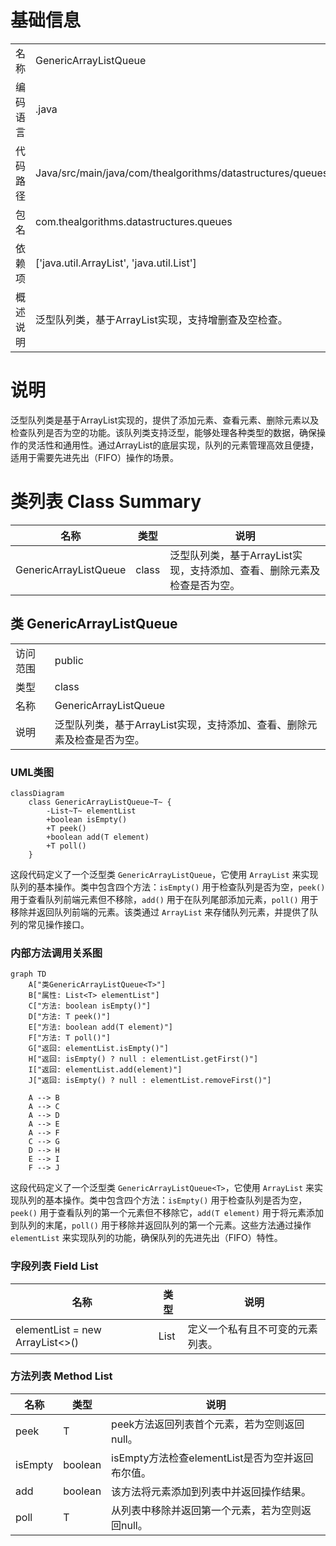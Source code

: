 # 基础信息

|      |      |
|------|------|
| 名称 | GenericArrayListQueue |
| 编码语言 | .java |
| 代码路径 | Java/src/main/java/com/thealgorithms/datastructures/queues/GenericArrayListQueue.java |
| 包名 | com.thealgorithms.datastructures.queues |
| 依赖项 | ['java.util.ArrayList', 'java.util.List'] |
| 概述说明 | 泛型队列类，基于ArrayList实现，支持增删查及空检查。 |

# 说明

泛型队列类是基于ArrayList实现的，提供了添加元素、查看元素、删除元素以及检查队列是否为空的功能。该队列类支持泛型，能够处理各种类型的数据，确保操作的灵活性和通用性。通过ArrayList的底层实现，队列的元素管理高效且便捷，适用于需要先进先出（FIFO）操作的场景。

# 类列表 Class Summary

| 名称   | 类型  | 说明 |
|-------|------|-------------|
| GenericArrayListQueue | class | 泛型队列类，基于ArrayList实现，支持添加、查看、删除元素及检查是否为空。 |



## 类 GenericArrayListQueue

|      |      |
|------|------|
| 访问范围 | public |
| 类型 | class |
| 名称 | GenericArrayListQueue |
| 说明 | 泛型队列类，基于ArrayList实现，支持添加、查看、删除元素及检查是否为空。 |


### UML类图

```mermaid
classDiagram
    class GenericArrayListQueue~T~ {
        -List~T~ elementList
        +boolean isEmpty()
        +T peek()
        +boolean add(T element)
        +T poll()
    }
```

这段代码定义了一个泛型类 `GenericArrayListQueue`，它使用 `ArrayList` 来实现队列的基本操作。类中包含四个方法：`isEmpty()` 用于检查队列是否为空，`peek()` 用于查看队列前端元素但不移除，`add()` 用于在队列尾部添加元素，`poll()` 用于移除并返回队列前端的元素。该类通过 `ArrayList` 来存储队列元素，并提供了队列的常见操作接口。


### 内部方法调用关系图

```mermaid
graph TD
    A["类GenericArrayListQueue<T>"]
    B["属性: List<T> elementList"]
    C["方法: boolean isEmpty()"]
    D["方法: T peek()"]
    E["方法: boolean add(T element)"]
    F["方法: T poll()"]
    G["返回: elementList.isEmpty()"]
    H["返回: isEmpty() ? null : elementList.getFirst()"]
    I["返回: elementList.add(element)"]
    J["返回: isEmpty() ? null : elementList.removeFirst()"]

    A --> B
    A --> C
    A --> D
    A --> E
    A --> F
    C --> G
    D --> H
    E --> I
    F --> J
```

这段代码定义了一个泛型类 `GenericArrayListQueue<T>`，它使用 `ArrayList` 来实现队列的基本操作。类中包含四个方法：`isEmpty()` 用于检查队列是否为空，`peek()` 用于查看队列的第一个元素但不移除它，`add(T element)` 用于将元素添加到队列的末尾，`poll()` 用于移除并返回队列的第一个元素。这些方法通过操作 `elementList` 来实现队列的功能，确保队列的先进先出（FIFO）特性。

### 字段列表 Field List

| 名称  | 类型  | 说明 |
|-------|-------|------|
| elementList = new ArrayList<>() | List<T> | 定义一个私有且不可变的元素列表。 |

### 方法列表 Method List

| 名称  | 类型  | 说明 |
|-------|-------|------|
| peek | T | peek方法返回列表首个元素，若为空则返回null。 |
| isEmpty | boolean | isEmpty方法检查elementList是否为空并返回布尔值。 |
| add | boolean | 该方法将元素添加到列表中并返回操作结果。 |
| poll | T | 从列表中移除并返回第一个元素，若为空则返回null。 |




